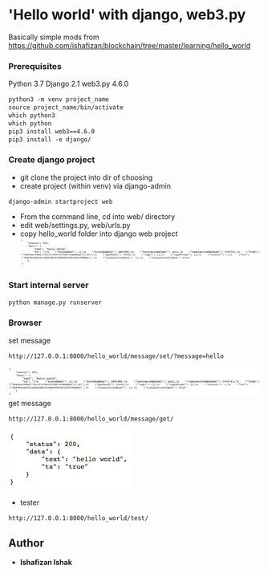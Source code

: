 # 'Hello world' with django, web3.py

Basically simple mods from https://github.com/ishafizan/blockchain/tree/master/learning/hello_world

### Prerequisites
Python 3.7
Django 2.1
web3.py 4.6.0

```
python3 -m venv project_name
source project_name/bin/activate
which python3
which python
pip3 install web3==4.6.0
pip3 install -e django/
```

### Create django project
- git clone the project into dir of choosing 
- create project (within venv) via django-admin
```
django-admin startproject web
```
- From the command line, cd into web/ directory
- edit web/settings.py, web/urls.py
- copy hello_world folder into django web project
![Alt text](static/Screen%20Shot%202018-08-28%20at%206.00.45%20PM.png)

### Start internal server
```
python manage.py runserver
```
### Browser
set message
```
http://127.0.0.1:8000/hello_world/message/set/?message=hello
```
![Alt text](static/Screen%20Shot%202018-08-28%20at%206.00.45%20PM.png)
get message
```
http://127.0.0.1:8000/hello_world/message/get/
```
![Alt text](static/Screen%20Shot%202018-08-28%20at%206.00.36%20PM.png)

- tester
```
http://127.0.0.1:8000/hello_world/test/
```

## Author
* **Ishafizan Ishak**


